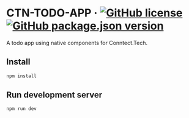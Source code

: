 # CTN-TODO-APP &middot; [![GitHub license](https://img.shields.io/badge/license-MIT-blue.svg)](https://www.mit.edu/~amini/LICENSE.md) [![GitHub package.json version](https://img.shields.io/github/package-json/v/jhorback/ctn-todo-app)](https://github.com/jhorback/ctn-todo-app/releases)

A todo app using native components for Conntect.Tech.

## Install
```js
npm install
```

## Run development server
```js
npm run dev
```
